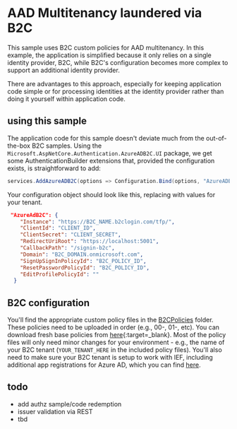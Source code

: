 ﻿# AAD Multitenancy laundered via B2C

This sample uses B2C custom policies for AAD multitenancy. In this example, the application is simplified because it only relies on a single identity provider, B2C, while B2C's configuration becomes more complex to support an additional identity provider.

There are advantages to this approach, especially for keeping application code simple or for processing identities at the identity provider rather than doing it yourself within application code. 

## using this sample
The application code for this sample doesn't deviate much from the out-of-the-box B2C samples. Using the `Microsoft.AspNetCore.Authentication.AzureADB2C.UI` package, we get some AuthenticationBuilder extensions that, provided the configuration exists, is straightforward to add:

```csharp
services.AddAzureADB2C(options => Configuration.Bind(options, "AzureADB2C"));
```

Your configuration object should look like this, replacing with values for your tenant.

```json
 "AzureAdB2C": {
    "Instance": "https://B2C_NAME.b2clogin.com/tfp/",
    "ClientId": "CLIENT_ID",
    "ClientSecret": "CLIENT_SECRET",
    "RedirectUriRoot": "https://localhost:5001",
    "CallbackPath": "/signin-b2c",
    "Domain": "B2C_DOMAIN.onmicrosoft.com",
    "SignUpSignInPolicyId": "B2C_POLICY_ID",
    "ResetPasswordPolicyId": "B2C_POLICY_ID",
    "EditProfilePolicyId": ""
  }
 ```

## B2C configuration
You'll find the appropriate custom policy files in the [B2CPolicies](https://github.com/jpda/MultitenantB2C/tree/master/MultitenantB2C.SingleHomed/B2CPolicies) folder. These policies need to be uploaded in order (e.g., 00-, 01-, etc). You can download fresh base policies from [here](https://github.com/Azure-Samples/active-directory-b2c-custom-policy-starterpack/){:target=_blank}.
Most of the policy files will only need minor changes for your environment - e.g., the name of your B2C tenant (`YOUR_TENANT_HERE` in the included policy files). You'll also need to make sure your B2C tenant is setup to work with IEF, including additional app registrations for Azure AD, which you can find [here](https://docs.microsoft.com/en-us/azure/active-directory-b2c/active-directory-b2c-get-started-custom?tabs=applications).

## todo
- add authz sample/code redemption
- issuer validation via REST
- tbd